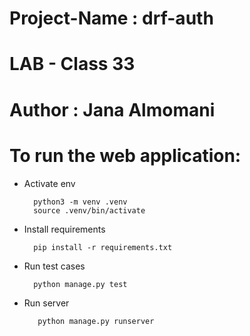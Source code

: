 # Project-Name : drf-auth

# LAB - Class 33
# Author : Jana Almomani
# To run the web application:

- Activate env

        python3 -m venv .venv
        source .venv/bin/activate

- Install requirements

        pip install -r requirements.txt

- Run test cases

        python manage.py test

- Run server

         python manage.py runserver

